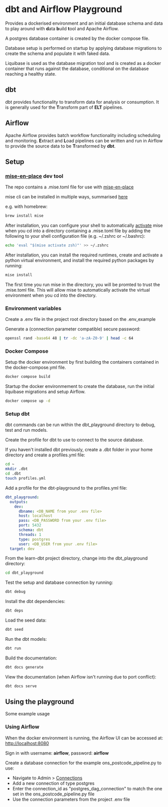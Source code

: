 # dbt and Airflow Playground

Provides a dockerised environment and an initial database schema and data to
play around with **d**ata **b**uild **t**ool and Apache Airflow.

A postgres database container is created by the docker compose file.

Database setup is performed on startup by applying database migrations to
create the schema and populate it with faked data.

Liquibase is used as the database migration tool and is created as a docker
container that runs against the database, conditional on the database reaching
a healthy state.

## dbt

dbt provides functionality to transform data for analysis or consumption.
It is generally used for the **T**ransform part of **ELT** pipelines.

## Airflow

Apache Airflow provides batch workflow functionality including scheduling
and monitoring. **E**xtract and **L**oad pipelines can be written and run
in Airflow to provide the source data to be **T**ransformed by **dbt**.

## Setup

### [mise-en-place](https://mise.jdx.dev) dev tool

The repo contains a .mise.toml file for use with [mise-en-place](https://mise.jdx.dev)

mise cli can be installed in multiple ways, summarised [here](https://mise.jdx.dev/getting-started.html)

e.g. with homebrew:

```zsh
brew install mise
```

After installation, you can configure your shell to automatically [activate](https://mise.jdx.dev/getting-started.html#activate-mise) mise
when you cd into a directory containing a .mise.toml file by adding the following to your shell configuration file (e.g. ~/.zshrc or ~/.bashrc):

```zsh
echo 'eval "$(mise activate zsh)"' >> ~/.zshrc
```

After installation, you can install the required runtimes, create and activate a python virtual environment,
and install the required python packages by running:

```zsh
mise install
```

The first time you run mise in the directory, you will be promted to trust the .mise.toml file. This will allow mise to automatically
activate the virtual environment when you cd into the directory.

### Environment variables

Create a .env file in the project root directory based on the .env_example

Generate a (connection parameter compatible) secure password:

```zsh
openssl rand -base64 48 | tr -dc 'a-zA-Z0-9' | head -c 64
```

### Docker Compose

Setup the docker environment by first building the containers contained
in the docker-compose.yml file.

```zsh
docker compose build
```

Startup the docker environmement to create the database, run the initial
liquibase migrations and setup Airflow.

```zsh
docker compose up -d
```

### Setup dbt

dbt commands can be run within the dbt_playground directory to debug, test
and run models.

Create the profile for dbt to use to connect to the source database.

If you haven't installed dbt previously, create a .dbt folder in your home
directory and create a profiles.yml file:

```zsh
cd ~
mkdir .dbt
cd .dbt
touch profiles.yml
```

Add a profile for the dbt-playground to the profiles.yml file:

```yaml
dbt_playground:
  outputs:
    dev:
      dbname: <DB_NAME from your .env file>
      host: localhost
      pass: <DB_PASSWORD from your .env file>
      port: 5432
      schema: dbt
      threads: 1
      type: postgres
      user: <DB_USER from your .env file>
  target: dev
```

From the learn-dbt project directory, change into the dbt_playground
directory:

```zsh
cd dbt_playground
```

Test the setup and database connection by running:

```zsh
dbt debug
```

Install the dbt dependencies:

```zsh
dbt deps
```

Load the seed data:

```zsh
dbt seed
```

Run the dbt models:

```zsh
dbt run
```

Build the documentation:

```zsh
dbt docs generate
```

View the documentation (when Airflow isn't running due to port conflict):

```zsh
dbt docs serve
```

## Using the playground

Some example usage

### Using Airflow

When the docker environment is running, the Airflow UI can be
accessed at: [http://localhost:8080](http://localhost:8080)

Sign in with username: **airflow**, password: **airflow**

Create a database connection for the example ons_postcode_pipeline.py
to use:

- Navigate to Admin > [Connections](http://localhost:8080/connection/list/)
- Add a new connection of type postgres
- Enter the connection_id as "postgres_dag_connection" to match
  the one set in the ons_postcode_pipeline.py file
- Use the connection parameters from the project .env file
